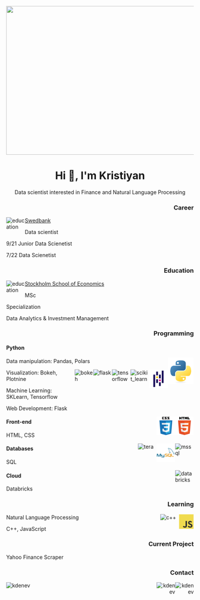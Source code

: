 <img align="center" width="900" height="400"
    src="https://media1.giphy.com/media/qgQUggAC3Pfv687qPC/giphy.gif?cid=790b7611959c21dc04608f45791483d046f8cefd859d1a5c&rid=giphy.gif&ct=g"></img>


<h1 align="center">Hi 👋, I'm Kristiyan</h1>
<p align="center">Data scientist interested in Finance and Natural Language Processing</h3>


<h3 align="right">Career</h3>
<img align="left" alt="education" width="50" height="50"
    src="https://upload.wikimedia.org/wikipedia/en/thumb/4/41/F%C3%B6reningsSparbanken_%28logo%29.jpg/238px-F%C3%B6reningsSparbanken_%28logo%29.jpg">
<a align="left" href="https://www.swedbank.se/">Swedbank</a>
<p>Data scientist</p>
<p align="left">9/21 Junior Data Scienetist</p>
<p align="left">7/22 Data Scienetist</p>


<h3 align="right">Education</h3>
<img align="left" alt="education" width="50" height="50"
    src="https://www.wearefreemovers.com/wp-content/uploads/2020/09/Stockholm-School-of-Economics-logo.png">
<a align="left" href="https://www.hhs.se/">Stockholm School of Economics</a>
<p align="left">MSc</p>
<p align="left">Specialization</p>
<p align="left">Data Analytics & Investment Management</p>


<h3 align="right">Programming</h3>
<h4>Python</h4>
<img align="right" src="https://raw.githubusercontent.com/devicons/devicon/master/icons/python/python-original.svg"
    alt="python" width="70" height="70" /> </a> <a href="https://reactjs.org/" target="_blank" rel="noreferrer"></a>
<p>Data manipulation: Pandas, Polars</p>
<img align="right"
    src="https://raw.githubusercontent.com/devicons/devicon/2ae2a900d2f041da66e950e4d48052658d850630/icons/pandas/pandas-original.svg"
    alt="pandas" width="50" height="50" />
<img align="right" src="https://upload.wikimedia.org/wikipedia/commons/0/05/Scikit_learn_logo_small.svg"
    alt="scikit_learn" width="50" height="50" />
<img align="right" src="https://www.vectorlogo.zone/logos/tensorflow/tensorflow-icon.svg" alt="tensorflow" width="50"
    height="50" />
<img align="right" src="https://www.vectorlogo.zone/logos/pocoo_flask/pocoo_flask-icon.svg" alt="flask" width="50"
    height="50" />
<img align="right" src="https://numfocus.org/wp-content/uploads/2017/11/bokeh-logo-300.png" alt="bokeh" width="50"
    height="50" />
<p>Visualization: Bokeh, Plotnine</p>
<p>Machine Learning: SKLearn, Tensorflow</p>
<p>Web Development: Flask</p>
<img align="right"
    src="https://raw.githubusercontent.com/devicons/devicon/master/icons/html5/html5-original-wordmark.svg" alt="html5"
    width="50" height="50" />
<img align="right" src="https://raw.githubusercontent.com/devicons/devicon/master/icons/css3/css3-original-wordmark.svg"
    alt="css3" width="50" height="50" />
<h4>Front-end</h4>
<p>HTML, CSS</p>
<img align="right" src="https://www.svgrepo.com/show/303229/microsoft-sql-server-logo.svg" alt="mssql" width="50" height="50"/>
<img align="right" src="https://raw.githubusercontent.com/devicons/devicon/master/icons/mysql/mysql-original-wordmark.svg" alt="mysql" width="50" height="50"/>
<img align="right" src="https://avatars.githubusercontent.com/u/1615979?s=280&v=4" alt="tera" width="50" height="50"/>
<h4>Databases</h4>
<p>SQL</p>
<img align="right" src="https://s3.us-east-1.amazonaws.com/accredible_temp_credential_images/16002836894132567677717491881160.png" alt="databricks" width="50" height="50"/>
<h4>Cloud</h4>
<p>Databricks</p>

<h3 align="right">Learning</h3>
<img align="right"
    src="https://raw.githubusercontent.com/devicons/devicon/master/icons/javascript/javascript-original.svg"
    alt="javascript" width="40" height="40" />
<img align="right"
    src="https://upload.wikimedia.org/wikipedia/commons/1/18/ISO_C%2B%2B_Logo.svg" alt="c++"
    width="50" height="50" />
<p>Natural Language Processing</p>
<p>C++, JavaScript</p>

<h3 align="right">Current Project</h3>
<p>Yahoo Finance Scraper</p>

<h3 align="right">Contact</h3>
<a align="right" href="https://kaggle.com/kdenev" target="blank"><img align="right"
        src="https://static-00.iconduck.com/assets.00/kaggle-icon-512x512-ubnqei0x.png" alt="kdenev" height="50"
        width="50" /></a>
<a align="right" href="https://www.linkedin.com/in/kristiyan-denev-a2a701196/" target="blank"><img align="right"
        src="https://upload.wikimedia.org/wikipedia/commons/thumb/8/81/LinkedIn_icon.svg/2048px-LinkedIn_icon.svg.png"
        alt="kdenev" height="50" width="50" /></a>

<p align = "left"> <img src="https://komarev.com/ghpvc/?username=kdenev&label=Profile%20views&color=0e75b6&style=flat"
        alt="kdenev" /> </p>
